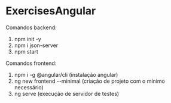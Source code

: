 # ExercisesAngular

Comandos backend:
1. npm init -y
2. npm i json-server
3. npm start

Comandos frontend:
1. npm i -g @angular/cli (instalação angular)
2. ng new frontend --minimal (criação de projeto com o mínimo necessário)
3. ng serve (execução de servidor de testes)
